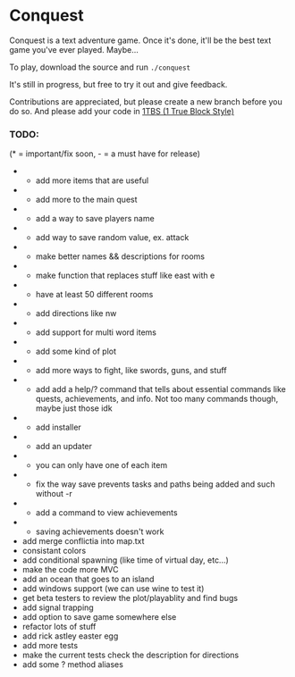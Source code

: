 Conquest
========

Conquest is a text adventure game. Once it's done, it'll be the best text game you've ever played. Maybe...

To play, download the source and run `./conquest`

It's still in progress, but free to try it out and give feedback.

Contributions are appreciated, but please create a new branch before you do so. And please add your code in [1TBS (1 True Block Style)](http://en.wikipedia.org/wiki/1TBS#Variant:_1TBS)

### TODO: 
(* = important/fix soon, - = a must have for release)

* * add more items that are useful
* * add more to the main quest
* * add a way to save players name
* * add way to save random value, ex. attack
* - make better names && descriptions for rooms
* - make function that replaces stuff like east with e
* - have at least 50 different rooms
* - add directions like nw
* - add support for multi word items
* - add some kind of plot
* - add more ways to fight, like swords, guns, and stuff
* - add add a help/? command that tells about essential commands like quests,
achievements, and info. Not too many commands though, maybe just those idk
* - add installer
* - add an updater
* - you can only have one of each item
* - fix the way save prevents tasks and paths being added and such without -r
* - add a command to view achievements
* - saving achievements doesn't work
*   add merge conflictia into map.txt
*   consistant colors
*   add conditional spawning (like time of virtual day, etc...)
*   make the code more MVC
*   add an ocean that goes to an island
*   add windows support (we can use wine to test it)
*   get beta testers to review the plot/playablity and find bugs
*   add signal trapping
*   add option to save game somewhere else
*   refactor lots of stuff
*   add rick astley easter egg
*   add more tests
*   make the current tests check the description for directions
*   add some ? method aliases
